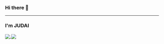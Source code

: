 ### Hi there 👋
---
### I'm JUDAI

<a href="https://github.com/JUDAIhyer/github-readme-stats">
  <img align="center" src="https://github-readme-stats.vercel.app/api/pin/?username=JUDAIhyper&repo=github-readme-stats" />
</a>
<a href="https://github.com/JUDAIhyer/convoychat">
  <img align="center" src="https://github-readme-stats.vercel.app/api/pin/?username=JUDAIhyer&layout=compact" />
</a>
<!--
**JUDAIhyper/JUDAIhyper** is a ✨ _special_ ✨ repository because its `README.md` (this file) appears on your GitHub profile.

Here are some ideas to get you started:

- 🔭 I’m currently working on ...
- 🌱 I’m currently learning ...
- 👯 I’m looking to collaborate on ...
- 🤔 I’m looking for help with ...
- 💬 Ask me about ...
- 📫 How to reach me: ...
- 😄 Pronouns: ...
- ⚡ Fun fact: ...
-->
